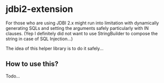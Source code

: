 # jdbi2-extension

For those who are using JDBI 2.x might run into limitation with dynamically generating SQLs and setting the arguments safely particularly with IN clauses. (Yep I definitely did not want to use StringBuilder to compose the string in case of SQL Injection...)

The idea of this helper library is to do it safely...

## How to use this?
Todo...
